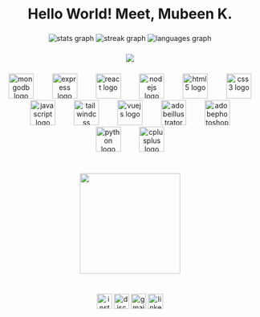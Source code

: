 <h1 align="center">Hello World! Meet, Mubeen K.</h1>

###

<div align="center">
  <img src="https://github-readme-stats.vercel.app/api?username=RuntimeTerrorrr&hide_title=true&hide_rank=false&show_icons=true&include_all_commits=false&count_private=true&disable_animations=false&theme=chartreuse-dark&locale=en&hide_border=true" height="" alt="stats graph"  />
  <img src="https://streak-stats.demolab.com?user=RuntimeTerrorrr&locale=en&mode=daily&theme=chartreuse-dark&hide_border=true&border_radius=5" height="" alt="streak graph"  />
  <img src="https://github-readme-stats.vercel.app/api/top-langs?username=RuntimeTerrorrr&locale=en&hide_title=true&layout=compact&card_width=320&langs_count=5&theme=chartreuse-dark&hide_border=true" height="" alt="languages graph"  />
</div>

###

<div align="center">
  <img src="https://profile-counter.glitch.me/RuntimeTerrorrr/count.svg?"  />
</div>

###

<div align="center">
  <img src="https://skillicons.dev/icons?i=mongodb" height="50" alt="mongodb logo"  />
  <img width="29" />
  <img src="https://skillicons.dev/icons?i=express" height="50" alt="express logo"  />
  <img width="29" />
  <img src="https://skillicons.dev/icons?i=react" height="50" alt="react logo"  />
  <img width="29" />
  <img src="https://skillicons.dev/icons?i=nodejs" height="50" alt="nodejs logo"  />
  <img width="29" />
  <img src="https://skillicons.dev/icons?i=html" height="50" alt="html5 logo"  />
  <img width="29" />
  <img src="https://skillicons.dev/icons?i=css" height="50" alt="css3 logo"  />
  <img width="29" />
  <img src="https://skillicons.dev/icons?i=js" height="50" alt="javascript logo"  />
  <img width="29" />
  <img src="https://skillicons.dev/icons?i=tailwind" height="50" alt="tailwindcss logo"  />
  <img width="29" />
  <img src="https://skillicons.dev/icons?i=vue" height="50" alt="vuejs logo"  />
  <img width="29" />
  <img src="https://skillicons.dev/icons?i=ai" height="50" alt="adobeillustrator logo"  />
  <img width="29" />
  <img src="https://skillicons.dev/icons?i=ps" height="50" alt="adobephotoshop logo"  />
  <img width="29" />
  <img src="https://skillicons.dev/icons?i=py" height="50" alt="python logo"  />
  <img width="29" />
  <img src="https://skillicons.dev/icons?i=cpp" height="50" alt="cplusplus logo"  />
</div>

###

<br clear="both">

<div align="center">
  <img height="200" src="https://i.pinimg.com/originals/0b/5c/c0/0b5cc024841accd9a31a7b2daeb0e57b.gif"  />
</div>

###

<br clear="both">

<div align="center">
  <img src="https://img.shields.io/static/v1?message=Instagram&logo=instagram&label=&color=E4405F&logoColor=white&labelColor=&style=for-the-badge" height="30" alt="instagram logo"  />
  <img src="https://img.shields.io/static/v1?message=Discord&logo=discord&label=&color=7289DA&logoColor=white&labelColor=&style=for-the-badge" height="30" alt="discord logo"  />
  <img src="https://img.shields.io/static/v1?message=Gmail&logo=gmail&label=&color=D14836&logoColor=white&labelColor=&style=for-the-badge" height="30" alt="gmail logo"  />
  <img src="https://img.shields.io/static/v1?message=LinkedIn&logo=linkedin&label=&color=0077B5&logoColor=white&labelColor=&style=for-the-badge" height="30" alt="linkedin logo"  />
</div>

###
